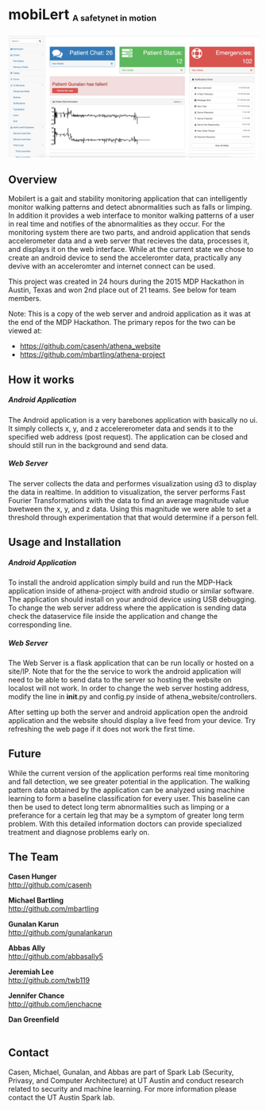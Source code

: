 <h1>mobiLert <sub><sup><sub>A safetynet in motion</sub></sup></sub> </h1> 

![mobiLert Dashboard](https://github.com/gunalankarun/mobilert/blob/master/dashboard.png)

## Overview

Mobilert is a gait and stability monitoring application that can intelligently monitor walking patterns and detect abnormalities such as falls or limping. In addition it provides a web interface to monitor walking patterns of a user in real time and notifies of the abnormalities as they occur. For the monitoring system there are two parts, and android application that sends accelerometer data and a web server that recieves the data, processes it, and displays it on the web interface. While at the current state we chose to create an android device to send the acceleromter data, practically any devive with an acceleromter and internet connect can be used.

This project was created in 24 hours during the 2015 MDP Hackathon in Austin, Texas and won 2nd place out of 21 teams. See below for team members.

Note: This is a copy of the web server and android application as it was at the end of the MDP Hackathon. The primary repos for the two can be viewed at:
+ https://github.com/casenh/athena_website
+ https://github.com/mbartling/athena-project

## How it works
##### Android Application
The Android application is a very barebones application with basically no ui. It simply collects x, y, and z accelererometer data and sends it to the specified web address (post request). The application can be closed and should still run in the background and send data.

##### Web Server
The server collects the data and performes visualization using d3 to display the data in realtime. In addition to visualization, the server performs Fast Fourier Transformations with the data to find an average magnitude value bwetween the x, y, and z data. Using this magnitude we were able to set a threshold through experimentation that that would determine if a person fell.


## Usage and Installation
##### Android Application
To install the android application simply build and run the MDP-Hack application inside of athena-project with android studio or similar software. The application should install on your android device using USB debugging. To change the web server address where the application is sending data check the dataservice file inside the application and change the corresponding line.

##### Web Server
The Web Server is a flask application that can be run locally or hosted on a site/IP. Note that for the the service to work the android application will need to be able to send data to the server so hosting the website on localost will not work. In order to change the web server hosting address, modify the line in __init__.py and config.py inside of athena_website/controllers.

After setting up both the server and android application open the android application and the website should display a live feed from your device. Try refreshing the web page if it does not work the first time.

## Future
While the current version of the application performs real time monitoring and fall detection, we see greater potential in the application. The walking pattern data obtained by the application can be analyzed using machine learning to form a baseline classification for every user. This baseline can then be used to detect long term abnormalities such as limping or a preferance for a certain leg that may be a symptom of greater long term problem. With this detailed information doctors can provide specialized treatment and diagnose problems early on.

## The Team

**Casen Hunger** <br/>
http://github.com/casenh
 <br/>

**Michael Bartling** <br/>
http://github.com/mbartling
 <br/>

**Gunalan Karun** <br/>
http://github.com/gunalankarun
 <br/>

**Abbas Ally** <br/>
http://github.com/abbasally5
 <br/>

**Jeremiah Lee** <br/>
http://github.com/twb119
 <br/>

**Jennifer Chance** <br/>
http://github.com/jenchacne
 <br/>

**Dan Greenfield** <br/>
 <br/>

## Contact

Casen, Michael, Gunalan, and Abbas are part of Spark Lab (Security, Privasy, and Computer Architecture) at UT Austin and conduct research related to security and machine learning. For more information please contact the UT Austin Spark lab.
